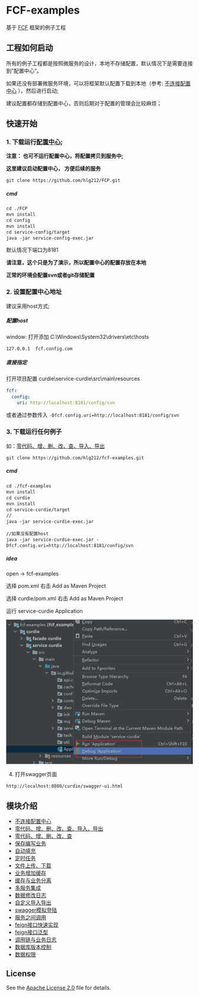# FCF-examples
 基于 [FCF](https://github.com/hlg212/FCF) 框架的例子工程

## 工程如何启动
所有的例子工程都是按照微服务的设计，本地不存储配置，默认情况下是需要连接到”配置中心“。

如果还没有部署微服务环境，可以将框架默认配置下载到本地（参考: [不连接配置中心](https://github.com/hlg212/fcf-examples/local) ），然后进行启动;

建议配置都存储到配置中心，否则后期对于配置的管理会比较麻烦；

## 快速开始

### 1. 下载运行[配置中心](https://github.com/hlg212/FCP/tree/master/config);

**注意： 也可不运行配置中心，将配置拷贝到服务中;**

**这里建议启动配置中心， 方便后续的服务**
```
git clone https://github.com/hlg212/FCP.git
```
##### cmd 
```
cd ./FCP
mvn install 
cd config 
mvn install
cd service-config/target
java -jar service-config-exec.jar
```

默认情况下端口为8181

**请注意，这个只是为了演示，所以配置中心的配置存放在本地**

**正常的环境会配置svn或者git存储配置**


### 2. 设置配置中心地址
建议采用host方式;
##### 配置host
window: 打开添加 C:\Windows\System32\drivers\etc\hosts 
```text
127.0.0.1  fcf.config.com
```

##### 直接指定
打开项目配置 curdie\service-curdie\src\main\resources
```yaml
fcf:
  config:
    uri: http://localhost:8181/config/svn
```
或者通过参数传入 
``
-Dfcf.config.uri=http://localhost:8181/config/svn
``

### 3. 下载运行任何例子
如：[零代码、增、删、改、查、导入、导出](https://github.com/hlg212/fcf-examples/tree/master/curdie)

```
git clone https://github.com/hlg212/fcf-examples.git
```

##### cmd
```
cd ./fcf-examples
mvn install 
cd curdie 
mvn install
cd service-curdie/target
// 
java -jar service-curdie-exec.jar

//如果没有配置host
java -jar service-curdie-exec.jar -Dfcf.config.uri=http://localhost:8181/config/svn

```

##### idea 
open -> fcf-examples

选择 pom.xml 右击 Add as Maven Project

选择 curdie/pom.xml 右击 Add as Maven Project

运行 service-curdie Application

![image](https://raw.githubusercontent.com/hlg212/fcf-examples/master/images/run_application.png)

4. 打开swagger页面
```
http://localhost:8080/curdie/swagger-ui.html
```

## 模块介绍
- [不连接配置中心](https://github.com/hlg212/fcf-examples/tree/master/local)
- [零代码、增、删、改、查、导入、导出](https://github.com/hlg212/fcf-examples/tree/master/curdie)
- [零代码、增、删、改、查](https://github.com/hlg212/FCP)
- [保存编写业务](https://github.com/hlg212/FCP)
- [自动填充](https://github.com/hlg212/FCP)
- [定时任务](https://github.com/hlg212/fcf-examples)
- [文件上传、下载](https://github.com/hlg212/fcf-examples)
- [业务增加缓存](https://github.com/hlg212/FCP)
- [缓存与业务分离](https://github.com/hlg212/FCP)
- [多服务集成](https://github.com/hlg212/FCP)
- [数据修改日志](https://github.com/hlg212/FCP)
- [自定义导入导出](https://github.com/hlg212/FCP)
- [swagger模拟登陆](https://github.com/hlg212/FCP)
- [服务之间调用](https://github.com/hlg212/FCP)
- [feign接口快速实现](https://github.com/hlg212/FCP)
- [feign接口泛型](https://github.com/hlg212/FCP)
- [调用链与业务日志](https://github.com/hlg212/FCP)
- [数据库版本控制](https://github.com/hlg212/FCP)
- [数据权限](https://github.com/hlg212/FCP)



## License

See the [Apache License 2.0](http://www.apache.org/licenses/LICENSE-2.0) file for details.